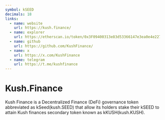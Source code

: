 ```yaml
---
symbol: kSEED
decimals: 18
links:
  - name: website
    url: https://kush.finance/
  - name: explorer
    url: https://etherscan.io/token/0x3F09400313e83d53366147e3ea0e4e2279D80850
  - name: github
    url: https://github.com/KushFinance/
  - name: x
    url: https://x.com/KushFinance
  - name: telegram
    url: https://t.me/kushfinance
---
```


# Kush.Finance

Kush Finance is a Decentralized Finance (DeFi) governance token abbreviated as kSeed(kush.SEED) that allow its holders stake their kSEED to attain Kush finances secondary token known as kKUSH(kush.KUSH).
